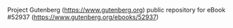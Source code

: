 Project Gutenberg (https://www.gutenberg.org) public repository for
eBook #52937 (https://www.gutenberg.org/ebooks/52937)
